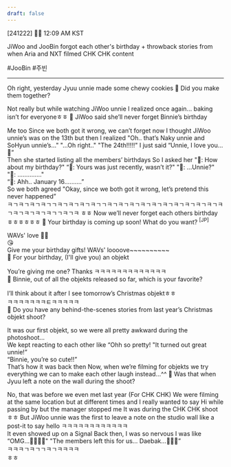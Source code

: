 ```yaml
---
draft: false
---
```


[241222] 🐣💭 12:09 AM KST

JiWoo and JooBin forgot each other's birthday + throwback stories from when Aria and NXT filmed CHK CHK content

#JooBin #주빈
___


Oh right, yesterday
Jyuu unnie made some chewy cookies 
🫧 Did you make them together? 

Not really 
but while watching JiWoo unnie 
I realized once again… baking isn’t for everyoneㅎㅎ
🫧 JiWoo said she’ll never forget Binnie’s birthday

Me too
Since we both got it wrong, we can’t forget now
I thought JiWoo unnie’s was on the 13th but then I realized
"Oh.. that’s Naky unnie and SoHyun unnie’s…"
"…Oh right.."
"The 24th!!!!!" 
I just said “Unnie, I love you…🤍”  
Then she started listing all the members’ birthdays
So I asked her
"🐣: How about my birthday?"
“🐻: Yours was just recently, wasn’t it?"
"🐣: …Unnie?"
"🐣: ………….."  
“🐻: Ahh.. January 16.......…”  
So we both agreed 
"Okay, since we both got it wrong, let’s pretend this never happened”  
ㅋㄱㅋㄱㅋㄱㅋㄱㄱㅋㄱㅋㄱㅋㄱㅋㄱㄱㅋㄱㅋㄱㅋㄱㅋㄱㅋㄱㅋㄱㅋㄱㅋㄱㅋㄱㅋㄱㅋㄱㅋㄱㅋㄱㅋㄱㅋㄱㄱㅋㄱㅋ
ㅎㅎ 
Now we’ll never forget each others birthday ㅎㅎㅎㅎㅎㅎ
🫧 Your birthday is coming up soon! What do you want? <sup>[JP]</sup>

WAVs' love 
🫶🏻  
😘  
Give me your birthday gifts!
WAVs' loooove~~~~~~~~~~  
🫧 For your birthday, (I'll give you) an objekt

You’re giving me one? 
Thanks
ㅋㅋㅋㅋㅋㅋㅋㅋㅋㅋㅋㅋㅋ  
🫧 Binnie, out of all the objekts released so far, which is your favorite?

I’ll think about it after I see tomorrow’s Christmas objektㅎㅎ  
ㅋㅋㅋㅋㅋㅋㅋㅌㅋㅋㅋㅋㅋ  
🫧 Do you have any behind-the-scenes stories from last year’s Christmas objekt shoot?

It was our first objekt, so we were all pretty awkward during the photoshoot…  
We kept reacting to each other like
“Ohh so pretty! 
"It turned out great unnie!”  
“Binnie, you’re so cute!!”  
That’s how it was back then
Now, when we’re filming for objekts
we try everything we can to make each other laugh instead…^^
🫧 Was that when Jyuu left a note on the wall during the shoot?

No, that was before we even met last year
(For CHK CHK) We were filming at the same location but at different times
and I really wanted to say Hi while passing by
but the manager stopped me
It was during the CHK CHK shoot  
ㅎㅎ 
But JiWoo unnie was the first to leave a note on the studio wall
like a post-it to say hello
ㅋㅋㅋㅋㅋㅋㅋㅋㅋㅋㅋㅋ  
It even showed up on a Signal
Back then, I was so nervous
I was like
“OMG…🥹🥹🥹🥹"
"The members left this for us… Daebak…🥹🥹🥹”  
ㅋㅋㅋㄱㅋㄱㄱㅋㄱㅋㅋㅋㅋ  
ㅎㅎ